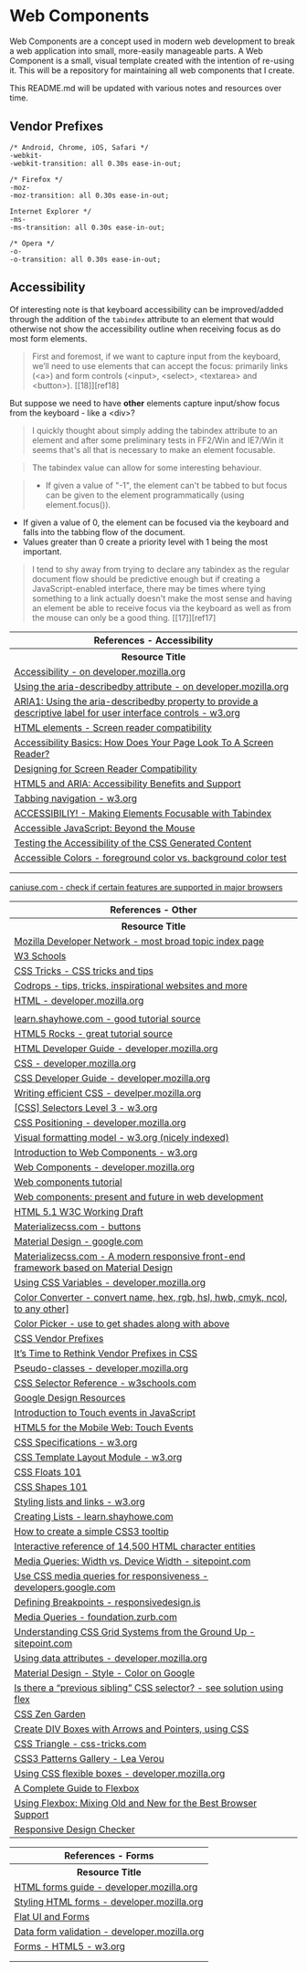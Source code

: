 # Web Components

Web Components are a concept used in modern web development to break a web application into small, more-easily manageable parts. A Web Component is a small, visual template created with the intention of re-using it. This will be a repository for maintaining all web components that I create.

This README.md will be updated with various notes and resources over time.

## Vendor Prefixes

```
/* Android, Chrome, iOS, Safari */
-webkit-
-webkit-transition: all 0.30s ease-in-out;

/* Firefox */
-moz-
-moz-transition: all 0.30s ease-in-out;

Internet Explorer */
-ms-
-ms-transition: all 0.30s ease-in-out;

/* Opera */
-o-
-o-transition: all 0.30s ease-in-out;
```

## Accessibility

Of interesting note is that keyboard accessibility can be improved/added through the addition of the `tabindex` attribute to an element that would otherwise not show the accessibility outline when receiving focus as do most form elements.

>First and foremost, if we want to capture input from the keyboard, we’ll need to use elements that can accept the focus: primarily links (&lt;a>) and form controls (&lt;input>, &lt;select>, &lt;textarea> and &lt;button>). [[18]][ref18]

But suppose we need to have **other** elements capture input/show focus from the keyboard - like a &lt;div&gt;?

>I quickly thought about simply adding the tabindex attribute to an element and after some preliminary tests in FF2/Win and IE7/Win it seems that's all that is necessary to make an element focusable.

>The tabindex value can allow for some interesting behaviour.

>* If given a value of "-1", the element can't be tabbed to but focus can be given to the element programmatically (using element.focus()).
* If given a value of 0, the element can be focused via the keyboard and falls into the tabbing flow of the document.
* Values greater than 0 create a priority level with 1 being the most important.

>I tend to shy away from trying to declare any tabindex as the regular document flow should be predictive enough but if creating a JavaScript-enabled interface, there may be times where tying something to a link actually doesn't make the most sense and having an element be able to receive focus via the keyboard as well as from the mouse can only be a good thing. [[17]][ref17]

<table>
    <tr>
        <th>References - Accessibility</th>
    </tr>
    <tr>
        <th>Resource Title</th>
    </tr>
        <tr>
        <td><a href="https://developer.mozilla.org/en-US/docs/Web/Accessibility" target="_blank">Accessibility - on developer.mozilla.org</a></td>
    </tr>
    <tr>
        <td><a href="https://developer.mozilla.org/en-US/docs/Web/Accessibility/ARIA/ARIA_Techniques/Using_the_aria-describedby_attribute" target="_blank">Using the aria-describedby attribute - on developer.mozilla.org</a></td>
    </tr>
    <tr>
        <td><a href="https://www.w3.org/TR/WCAG20-TECHS/ARIA1.html" target="_blank">ARIA1: Using the aria-describedby property to provide a descriptive label for user interface controls - w3.org</a></td>
    </tr>
    <tr>
        <td><a href="http://www.powermapper.com/tests/screen-readers/elements/" target="_blank">HTML elements - Screen reader compatibility</a></td>
    </tr>
    <tr>
        <td><a href="https://css-tricks.com/accessiblility-basics-turn-your-css-off/" target="_blank">Accessibility Basics: How Does Your Page Look To A Screen Reader?</a></td>
    </tr>
    <tr>
        <td><a href="http://webaim.org/techniques/screenreader/" target="_blank">Designing for Screen Reader Compatibility</a></td>
    </tr>
    <tr>
        <td><a href="http://accessibleculture.org/research-files/ozewai2011/basic-html5-aria-screenreaders-presentation.html#(1)" target="_blank">HTML5 and ARIA: Accessibility Benefits and Support</a></td>
    </tr>
    <tr>
        <td><a href="https://www.w3.org/TR/html401/interact/forms.html#adef-tabindex" target="_blank">Tabbing navigation - w3.org</a></td>
    </tr>
    <tr>
        <td><a href="http://snook.ca/archives/accessibility_and_usability/elements_focusable_with_tabindex" target="_blank">ACCESSIBILIY! - Making Elements Focusable with Tabindex</a></td>
    </tr>
        <tr>
        <td><a href="http://www.sitepoint.com/accessible-javascript/" target="_blank">Accessible JavaScript: Beyond the Mouse</a></td>
    </tr>
        <tr>
        <td><a href="http://cssgallery.info/testing-the-accessibility-of-the-css-generated-content/" target="_blank">Testing the Accessibility of the CSS Generated Content</a></td>
    </tr>
    <tr>
        <td><a href="http://accessible-colors.com/" target="_blank">Accessible Colors - foreground color vs. background color test</a></td>
    </tr>
    <tr>
        <td><a href="" target="_blank"></a></td>
    </tr>
    <tr>
        <td><a href="" target="_blank"></a></td>
    </tr>
</table>

<table>
    <tr>
        <th>References - Other</th>
    </tr>
    <tr>
        <th>Resource Title</th>
    </tr>
    <tr>
        <td><a href="https://developer.mozilla.org/en-US/" target="_blank">Mozilla Developer Network - most broad topic index page</a></td>
    </tr>
    <tr>
        <td><a href="http://www.w3schools.com/" target="_blank">W3 Schools</a></td>
    </tr>
    <tr>
        <td><a href="http://css-tricks.com/">CSS Tricks - CSS tricks and tips</a></td>
    </tr>
    <tr>
        <td><a href="http://tympanus.net/codrops/css_reference" target="_blank">Codrops - tips, tricks, inspirational websites and more</a></td>
    </tr>
    <tr>
        <td><a href="https://developer.mozilla.org/en-US/docs/Web/HTML" target="_blank">HTML - developer.mozilla.org</a></td>
    </tr>
    <td>
        <tr><a href="http://caniuse.com/" target="_blank">caniuse.com - check if certain features are supported in major browsers</a></tr>
    </td>
    <tr>
        <td><a href="http://learn.shayhowe.com/">learn.shayhowe.com - good tutorial source</a> </td>
    </tr>
    <tr>
        <td><a href="http://www.html5rocks.com/en/">HTML5 Rocks - great tutorial source</td>
    </tr>
    <tr>
        <td><a href="https://developer.mozilla.org/en-US/docs/Web/Guide/HTML" target="_blank">HTML Developer Guide - developer.mozilla.org</a></td>
    </tr>
    <tr>
        <td><a href="https://developer.mozilla.org/en-US/docs/Web/CSS" target="_blank">CSS - developer.mozilla.org</a></td>
    </tr>
    <tr>
        <td><a href="https://developer.mozilla.org/en-US/docs/Web/Guide/CSS" target="_blank">CSS Developer Guide - developer.mozilla.org</a></td>
    </tr>
    <tr>
        <td><a href="https://developer.mozilla.org/en-US/docs/Web/Guide/CSS/Writing_efficient_CSS" target="_blank">Writing efficient CSS - develper.mozilla.org</a></td>
    </tr>
    <tr>
        <td><a href="https://www.w3.org/TR/selectors/" target="_blank">[CSS] Selectors Level 3 - w3.org</a></td>
    </tr>
    <tr>
        <td><a href="https://developer.mozilla.org/en-US/docs/Web/CSS/CSS_Positioning" target="_blank">CSS Positioning - developer.mozilla.org</a></td>
    </tr>
    <tr>
        <td><a href="https://www.w3.org/TR/CSS21/visuren.html">Visual formatting model - w3.org (nicely indexed)</a></td>
    </tr>
    <tr>
        <td><a href="https://www.w3.org/TR/2013/WD-components-intro-20130606/" target="_blank">Introduction to Web Components - w3.org</a></td>
    </tr>
    <tr>
        <td><a href="https://developer.mozilla.org/en-US/docs/Web/Web_Components" target="_blank">Web Components - developer.mozilla.org</a></td>
    </tr>
    <tr>
        <td><a href="https://component.kitchen/tutorial" target="_blank">Web components tutorial</a></td>
    </tr>
    <tr>
        <td><a href="http://www.bbvaopen4u.com/en/actualidad/web-components-present-and-future-web-development" target="_blank">Web components: present and future in web development</a></td>
    </tr>
    <tr>
        <td><a href="https://www.w3.org/TR/html51/" target="_blank">HTML 5.1 W3C Working Draft</a></td>
    </tr>
    <tr>
        <td><a href="http://materializecss.com/buttons.html" target="_blank">Materializecss.com - buttons</a></td>
    </tr>
    <tr>
        <td><a href="http://www.google.com/design/spec/material-design/introduction.html#" target="_blank">Material Design - google.com</a></td>
    </tr>
    <tr>
        <td><a href="http://materializecss.com/" target="_blank">Materializecss.com - A modern responsive front-end framework based on Material Design</a></td>
    </tr>
    <tr>
        <td><a href="https://developer.mozilla.org/en-US/docs/Web/CSS/Using_CSS_variables" target="_blank">Using CSS Variables - developer.mozilla.org</a></td>
    </tr>
    <tr>
        <td><a href="http://www.w3schools.com/colors/colors_converter.asp" target="_blank">Color Converter - convert name, hex, rgb, hsl, hwb, cmyk, ncol, to any other]</a></td>
    </tr>
    <tr>
        <td><a href="http://www.w3schools.com/colors/colors_picker.asp" target="_blank">Color Picker - use to get shades along with above</a></td>
    </tr>
    <tr>
        <td><a href="http://webdesign.about.com/od/css/a/css-vendor-prefixes.htm" target="_blank">CSS Vendor Prefixes</a></td>
    </tr>
    <tr>
        <td><a href="http://www.sitepoint.com/its-time-to-rethink-vendor-prefixes-in-css/" target="_blank">It’s Time to Rethink Vendor Prefixes in CSS</a></td>
    </tr>
    <tr>
        <td><a href="https://developer.mozilla.org/en-US/docs/Web/CSS/Pseudo-classes" target="_blank">Pseudo-classes - developer.mozilla.org</a></td>
    </tr>
    <tr>
        <td><a href="http://www.w3schools.com/cssref/css_selectors.asp" target="_blank">CSS Selector Reference - w3schools.com</a></td>
    </tr>
    <tr>
        <td><a href="https://design.google.com/resources/" target="_blank">Google Design Resources</a></td>
    </tr>
    <tr>
        <td><a href="http://www.javascriptkit.com/javatutors/touchevents.shtml" target="_blank">Introduction to Touch events in JavaScript</a></td>
    </tr>
    <tr>
        <td><a href="https://mobiforge.com/design-development/html5-mobile-web-touch-events" target="_blank">HTML5 for the Mobile Web: Touch Events</a></td>
    </tr>
    <tr>
        <td><a href="https://www.w3.org/Style/CSS/specs.en.html" target="_blank">CSS Specifications - w3.org</a></td>
    </tr>
    <tr>
        <td><a href="https://www.w3.org/TR/css3-layout/" target="_blank">CSS Template Layout Module - w3.org</a></td>
    </tr>
        <tr>
        <td><a href="http://alistapart.com/article/css-floats-101" target="_blank">CSS Floats 101</a></td>
    </tr>
    </tr>
        <tr>
        <td><a href="http://alistapart.com/article/css-shapes-101" target="_blank">CSS Shapes 101</a></td>
    </tr>
    </tr>
    <tr>
        <td><a href="https://www.w3.org/wiki/Styling_lists_and_links" target="_blank">Styling lists and links - w3.org</a></td>
    </tr>
    </tr>
    <tr>
        <td><a href="http://learn.shayhowe.com/html-css/creating-lists/" target="_blank">Creating Lists - learn.shayhowe.com</a></td>
    </tr>
        <tr>
        <td><a href="http://www.webdesignerdepot.com/2012/11/how-to-create-a-simple-css3-tooltip/" target="_blank">How to create a simple CSS3 tooltip</a></td>
    </tr>
        <tr>
        <td><a href="http://www.amp-what.com/unicode/search/" target="_blank">Interactive reference of 14,500 HTML character entities</a></td>
    </tr>
    <tr>
        <td><a href="http://www.sitepoint.com/media-queries-width-vs-device-width/" target="_blank">Media Queries: Width vs. Device Width - sitepoint.com</a></td>
    </tr>
    <tr>
        <td><a href="https://developers.google.com/web/fundamentals/design-and-ui/responsive/fundamentals/use-media-queries?hl=en" target="_blank">Use CSS media queries for responsiveness - developers.google.com</a></td>
    </tr>
    <tr>
        <td><a href="https://responsivedesign.is/strategy/page-layout/defining-breakpoints" target="_blank">Defining Breakpoints - responsivedesign.is</a></td>
    </tr>
        <tr>
        <td><a href="http://foundation.zurb.com/sites/docs/v/5.5.3/media-queries.html" target="_blank">Media Queries - foundation.zurb.com</a></td>
    </tr>
    <tr>
        <td><a href="http://www.sitepoint.com/understanding-css-grid-systems/" target="_blank">Understanding CSS Grid Systems from the Ground Up - sitepoint.com</a></td>
    </tr>
    <tr>
        <td><a href="https://developer.mozilla.org/en-US/docs/Web/Guide/HTML/Using_data_attributes" target="_blank">Using data attributes - developer.mozilla.org</a></td>
    </tr>
    </tr>
        <tr>
        <td><a href="https://www.google.com/design/spec/style/color.html#" target="_blank">Material Design - Style - Color on Google</a></td>
    </tr>
    </tr>
        <tr>
        <td><a href="http://stackoverflow.com/questions/1817792/is-there-a-previous-sibling-css-selector/36118012#36118012" target="_blank">Is there a “previous sibling” CSS selector? - see solution using flex</a></td>
    </tr>
    </tr>
    <tr>
        <td><a href="http://www.csszengarden.com/" target="_blank">CSS Zen Garden</a></td>
    </tr>
    </tr>
        <tr>
        <td><a href="https://www.youtube.com/watch?v=s7JwxPnYoOw" target="_blank">Create DIV Boxes with Arrows and Pointers, using CSS</a></td>
    </tr>
    </tr>
        <tr>
        <td><a href="https://css-tricks.com/snippets/css/css-triangle/" target="_blank">CSS Triangle - css-tricks.com</a></td>
    </tr>
    <tr>
        <td><a href="http://lea.verou.me/css3patterns/#" target="_blank">CSS3 Patterns Gallery - Lea Verou</a></td>
    </tr>
    <tr>
        <td><a href="https://developer.mozilla.org/en-US/docs/Web/CSS/CSS_Flexible_Box_Layout/Using_CSS_flexible_boxes" target="_blank">Using CSS flexible boxes - developer.mozilla.org</a></td>
    </tr>
    <tr>
        <td><a href="https://css-tricks.com/snippets/css/a-guide-to-flexbox/" target="_blank">A Complete Guide to Flexbox</a></td>
    </tr>
    <tr>
        <td><a href="https://css-tricks.com/using-flexbox/" target="_blank">Using Flexbox: Mixing Old and New for the Best Browser Support</a></td>
    </tr>
    <tr>
        <td><a href="http://responsivedesignchecker.com/" target="_blank">Responsive Design Checker</a></td>
    </tr>
</table>

<table>
    <tr>
        <th>References - Forms</th>
    </tr>
    <tr>
        <th>Resource Title</th>
    </tr>
    <tr>
        <td><a href="https://developer.mozilla.org/en-US/docs/Web/Guide/HTML/Forms" target="_blank">HTML forms guide - developer.mozilla.org</a></td>
    </tr>
    <tr>
        <td><a href="https://developer.mozilla.org/en-US/docs/Web/Guide/HTML/Forms/Styling_HTML_forms" target="_blank">Styling HTML forms - developer.mozilla.org</a></td>
    </tr>
    <tr>
        <td><a href="http://alistapart.com/article/flat-ui-and-forms" target="_blank">Flat UI and Forms</a></td>
    </tr>
    <tr>
        <td><a href="https://developer.mozilla.org/en-US/docs/Web/Guide/HTML/Forms/Data_form_validation" target="_blank">Data form validation - developer.mozilla.org</a></td>
    </tr>
    <tr>
        <td><a href="https://www.w3.org/TR/html5/forms.html" target="_blank">Forms - HTML5 - w3.org</a></td>
    </tr>
        <tr>
        <td><a href="" target="_blank"></a></td>
    </tr>
        <tr>
        <td><a href="" target="_blank"></a></td>
    </tr>
</table>

